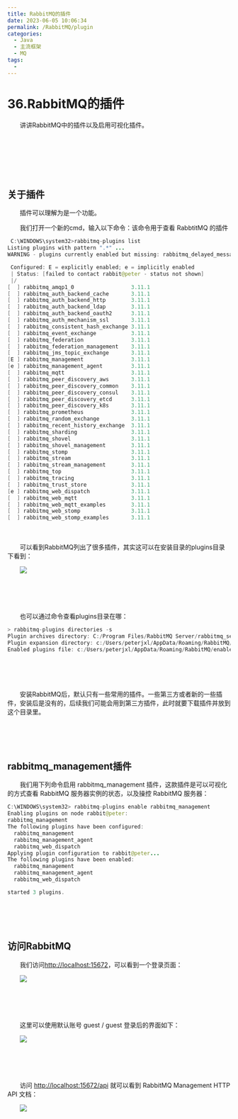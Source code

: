 ```yaml
---
title: RabbitMQ的插件
date: 2023-06-05 10:06:34
permalink: /RabbitMQ/plugin
categories:
  - Java
  - 主流框架
  - MQ
tags:
  - 
---
```

# 36.RabbitMQ的插件

　　讲讲RabbitMQ中的插件以及启用可视化插件。
<!-- more -->
　　‍

　　‍

　　‍

## 关于插件

　　插件可以理解为是一个功能。

　　我们打开一个新的cmd，输入以下命令：该命令用于查看 RabbtitMQ 的插件

```java
 C:\WINDOWS\system32>rabbitmq-plugins list
Listing plugins with pattern ".*" ...
WARNING - plugins currently enabled but missing: rabbitmq_delayed_message_exchange

 Configured: E = explicitly enabled; e = implicitly enabled
 | Status: [failed to contact rabbit@peter - status not shown]
 |/
[  ] rabbitmq_amqp1_0                  3.11.1
[  ] rabbitmq_auth_backend_cache       3.11.1
[  ] rabbitmq_auth_backend_http        3.11.1
[  ] rabbitmq_auth_backend_ldap        3.11.1
[  ] rabbitmq_auth_backend_oauth2      3.11.1
[  ] rabbitmq_auth_mechanism_ssl       3.11.1
[  ] rabbitmq_consistent_hash_exchange 3.11.1
[  ] rabbitmq_event_exchange           3.11.1
[  ] rabbitmq_federation               3.11.1
[  ] rabbitmq_federation_management    3.11.1
[  ] rabbitmq_jms_topic_exchange       3.11.1
[E ] rabbitmq_management               3.11.1
[e ] rabbitmq_management_agent         3.11.1
[  ] rabbitmq_mqtt                     3.11.1
[  ] rabbitmq_peer_discovery_aws       3.11.1
[  ] rabbitmq_peer_discovery_common    3.11.1
[  ] rabbitmq_peer_discovery_consul    3.11.1
[  ] rabbitmq_peer_discovery_etcd      3.11.1
[  ] rabbitmq_peer_discovery_k8s       3.11.1
[  ] rabbitmq_prometheus               3.11.1
[  ] rabbitmq_random_exchange          3.11.1
[  ] rabbitmq_recent_history_exchange  3.11.1
[  ] rabbitmq_sharding                 3.11.1
[  ] rabbitmq_shovel                   3.11.1
[  ] rabbitmq_shovel_management        3.11.1
[  ] rabbitmq_stomp                    3.11.1
[  ] rabbitmq_stream                   3.11.1
[  ] rabbitmq_stream_management        3.11.1
[  ] rabbitmq_top                      3.11.1
[  ] rabbitmq_tracing                  3.11.1
[  ] rabbitmq_trust_store              3.11.1
[e ] rabbitmq_web_dispatch             3.11.1
[  ] rabbitmq_web_mqtt                 3.11.1
[  ] rabbitmq_web_mqtt_examples        3.11.1
[  ] rabbitmq_web_stomp                3.11.1
[  ] rabbitmq_web_stomp_examples       3.11.1
```

　　‍

　　可以看到RabbitMQ列出了很多插件，其实这可以在安装目录的plugins目录下看到：

　　![](https://image.peterjxl.com/blog/image-20230530213617-nc7carj.png)

　　‍

　　‍

　　也可以通过命令查看plugins目录在哪：

```java
> rabbitmq-plugins directories -s
Plugin archives directory: C:/Program Files/RabbitMQ Server/rabbitmq_server-3.11.1/plugins
Plugin expansion directory: c:/Users/peterjxl/AppData/Roaming/RabbitMQ/db/rabbit@peter-plugins-expand
Enabled plugins file: c:/Users/peterjxl/AppData/Roaming/RabbitMQ/enabled_plugins
```

　　‍

　　‍

　　安装RabbitMQ后，默认只有一些常用的插件。一些第三方或者新的一些插件，安装后是没有的，后续我们可能会用到第三方插件，此时就要下载插件并放到这个目录里。

　　‍

　　‍

## rabbitmq_management插件

　　我们用下列命令启用 rabbitmq_management 插件，这款插件是可以可视化的方式查看 RabbitMQ 服务器实例的状态，以及操控 RabbitMQ 服务器：

```java
C:\WINDOWS\system32> rabbitmq-plugins enable rabbitmq_management
Enabling plugins on node rabbit@peter:
rabbitmq_management
The following plugins have been configured:
  rabbitmq_management
  rabbitmq_management_agent
  rabbitmq_web_dispatch
Applying plugin configuration to rabbit@peter...
The following plugins have been enabled:
  rabbitmq_management
  rabbitmq_management_agent
  rabbitmq_web_dispatch

started 3 plugins.
```

　　‍

　　‍

## 访问RabbitMQ

　　我们访问[http://localhost:15672](http://localhost:15672/)，可以看到一个登录页面：

　　![](https://image.peterjxl.com/blog/image-20230521095826-21l4fnk.png)

　　‍

　　‍

　　这里可以使用默认账号 guest / guest 登录后的界面如下：

　　![](https://image.peterjxl.com/blog/image-20230521095844-2zpq1z3.png)

　　‍

　　‍

　　访问 [http://localhost:15672/api](http://localhost:15672/api/) 就可以看到 RabbitMQ Management HTTP API 文档：

　　![](https://image.peterjxl.com/blog/image-20230521095921-s5zcvlo.png)

　　‍

